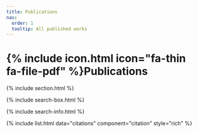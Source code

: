 ```yaml
---
title: Publications
nav:
  order: 1
  tooltip: All published works
---
```


# {% include icon.html icon="fa-thin fa-file-pdf" %}Publications


{% include section.html %}

{% include search-box.html %}

{% include search-info.html %}

{% include list.html data="citations" component="citation" style="rich" %}
